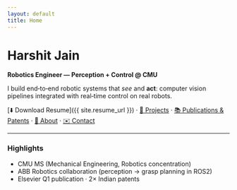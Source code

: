 ```yaml
---
layout: default
title: Home
---
```


# Harshit Jain
**Robotics Engineer — Perception + Control @ CMU**

I build end‑to‑end robotic systems that _see_ and **act**: computer vision pipelines integrated with real‑time control on real robots.

[⬇️ Download Resume]({{ site.resume_url }}) · [🧪 Projects](/projects) · [📚 Publications & Patents](/publications) · [👋 About](/about) · [✉️ Contact](/contact)

---

### Highlights
- CMU MS (Mechanical Engineering, Robotics concentration)
- ABB Robotics collaboration (perception → grasp planning in ROS2)
- Elsevier Q1 publication · 2× Indian patents
